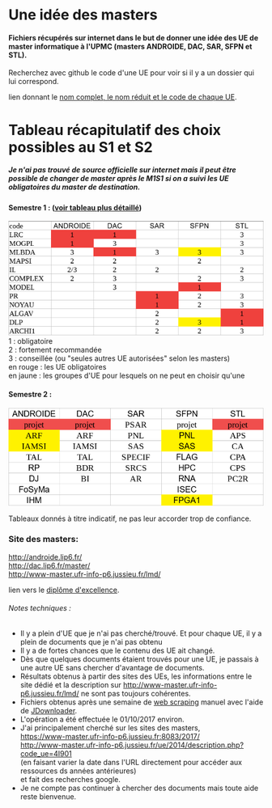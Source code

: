 # Une idée des masters

#### Fichiers récupérés sur internet dans le but de donner une idée des UE de master informatique à l'UPMC (masters ANDROIDE, DAC, SAR, SFPN et STL).  
Recherchez avec github le code d'une UE pour voir si il y a un dossier qui lui correspond.

lien donnant le [nom complet, le nom réduit et le code de chaque UE](http://www-master.ufr-info-p6.jussieu.fr/ue/2014/).

# Tableau récapitulatif des choix possibles au S1 et S2
##### Je n'ai pas trouvé de source officielle sur internet mais il peut être possible de changer de master après le M1S1 si on a suivi les UE obligatoires du master de destination.

#### Semestre 1 :  ([voir tableau plus détaillé](https://raw.githubusercontent.com/keyber/masterUPMC/master/S1/UES1.png))  

![GitHub Logo](S1/UES1short.png)  
1 : obligatoire  
2 : fortement recommandée  
3 : conseillée (ou "seules autres UE autorisées" selon les masters)  
en rouge : les UE obligatoires  
en jaune : les groupes d'UE pour lesquels on ne peut en choisir qu'une


#### Semestre 2 :  
![GitHub Logo](S2/UES2.png)  

Tableaux donnés à titre indicatif, ne pas leur accorder trop de confiance.  


### Site des masters:  
http://androide.lip6.fr/  
http://dac.lip6.fr/master/  
http://www-master.ufr-info-p6.jussieu.fr/lmd/  


lien vers le [diplôme d'excellence](http://www-master.ufr-info-p6.jussieu.fr:8080/espace_etudiant/doc_notes/diplomeexcellence.pdf).  


###### Notes techniques :  
- Il y a plein d'UE que je n'ai pas cherché/trouvé. Et pour chaque UE, il y a plein de documents que je n'ai pas obtenu
- Il y a de fortes chances que le contenu des UE ait changé.
- Dès que quelques documents étaient trouvés pour une UE, je passais à une autre UE sans chercher d'avantage de documents.  
- Résultats obtenus à partir des sites des UEs, les informations entre le site dédié
et la description sur http://www-master.ufr-info-p6.jussieu.fr/lmd/ ne sont pas toujours cohérentes.  
- Fichiers obtenus après une semaine de [web scraping](https://en.wikipedia.org/wiki/Web_scraping)
manuel avec l'aide de [JDownloader](http://jdownloader.org/).  
- L'opération a été effectuée le 01/10/2017 environ.  
- J'ai principalement cherché sur les sites des masters,  
https://www-master.ufr-info-p6.jussieu.fr:8083/2017/  
http://www-master.ufr-info-p6.jussieu.fr/ue/2014/description.php?code_ue=4I901  
(en faisant varier la date dans l'URL directement pour accéder aux ressources ds années antérieures)  
et fait des recherches google.
- Je ne compte pas continuer à chercher des documents mais toute aide reste bienvenue.

